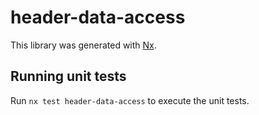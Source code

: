 # header-data-access

This library was generated with [Nx](https://nx.dev).

## Running unit tests

Run `nx test header-data-access` to execute the unit tests.
